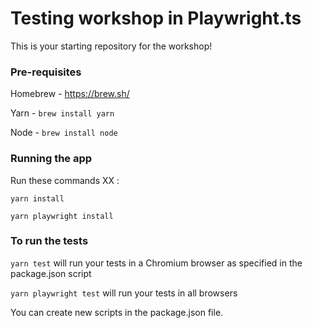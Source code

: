 # Testing workshop in Playwright.ts

This is your starting repository for the workshop! 

### Pre-requisites 

Homebrew - https://brew.sh/

Yarn - `brew install yarn`

Node - `brew install node`

### Running the app

Run these commands XX :

`yarn install`

`yarn playwright install`

### To run the tests

`yarn test` will run your tests in a Chromium browser as specified in the package.json script

`yarn playwright test` will run your tests in all browsers

You can create new scripts in the package.json file.